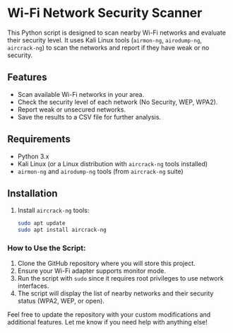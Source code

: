# Wi-Fi Network Security Scanner

This Python script is designed to scan nearby Wi-Fi networks and evaluate their security level. It uses Kali Linux tools (`airmon-ng`, `airodump-ng`, `aircrack-ng`) to scan the networks and report if they have weak or no security.

## Features
- Scan available Wi-Fi networks in your area.
- Check the security level of each network (No Security, WEP, WPA2).
- Report weak or unsecured networks.
- Save the results to a CSV file for further analysis.

## Requirements
- Python 3.x
- Kali Linux (or a Linux distribution with `aircrack-ng` tools installed)
- `airmon-ng` and `airodump-ng` tools (from `aircrack-ng` suite)

## Installation

1. Install `aircrack-ng` tools:
   ```bash
   sudo apt update
   sudo apt install aircrack-ng

### How to Use the Script:
1. Clone the GitHub repository where you will store this project.
2. Ensure your Wi-Fi adapter supports monitor mode.
3. Run the script with `sudo` since it requires root privileges to use network interfaces.
4. The script will display the list of nearby networks and their security status (WPA2, WEP, or open).

Feel free to update the repository with your custom modifications and additional features. Let me know if you need help with anything else!
